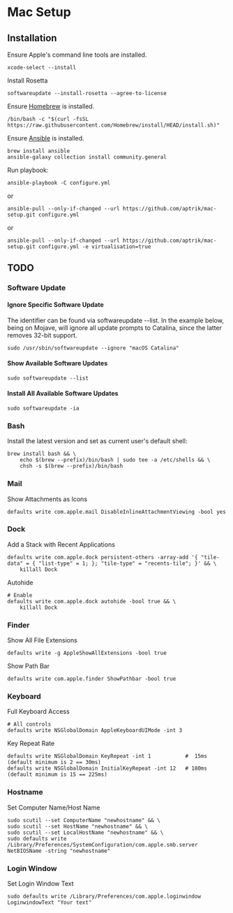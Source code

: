 # Mac Setup

## Installation

Ensure Apple's command line tools are installed.

    xcode-select --install

Install Rosetta

    softwareupdate --install-rosetta --agree-to-license

Ensure [Homebrew](https://brew.sh/) is installed.

    /bin/bash -c "$(curl -fsSL https://raw.githubusercontent.com/Homebrew/install/HEAD/install.sh)"

Ensure [Ansible](http://docs.ansible.com/intro_installation.html) is installed.

    brew install ansible
    ansible-galaxy collection install community.general

Run playbook:

    ansible-playbook -C configure.yml

or

    ansible-pull --only-if-changed --url https://github.com/aptrik/mac-setup.git configure.yml

or

    ansible-pull --only-if-changed --url https://github.com/aptrik/mac-setup.git configure.yml -e virtualisation=true

## TODO

### Software Update

#### Ignore Specific Software Update

The identifier can be found via softwareupdate --list. In the example below, being on Mojave, will ignore all update prompts to Catalina, since the latter removes 32-bit support.

    sudo /usr/sbin/softwareupdate --ignore "macOS Catalina"

#### Show Available Software Updates

    sudo softwareupdate --list

#### Install All Available Software Updates

    sudo softwareupdate -ia

### Bash

Install the latest version and set as current user's default shell:

    brew install bash && \
        echo $(brew --prefix)/bin/bash | sudo tee -a /etc/shells && \
        chsh -s $(brew --prefix)/bin/bash

### Mail

Show Attachments as Icons

    defaults write com.apple.mail DisableInlineAttachmentViewing -bool yes

### Dock

Add a Stack with Recent Applications

    defaults write com.apple.dock persistent-others -array-add '{ "tile-data" = { "list-type" = 1; }; "tile-type" = "recents-tile"; }' && \
        killall Dock

Autohide

    # Enable
    defaults write com.apple.dock autohide -bool true && \
        killall Dock

### Finder

Show All File Extensions

    defaults write -g AppleShowAllExtensions -bool true

Show Path Bar

    defaults write com.apple.finder ShowPathbar -bool true

### Keyboard

Full Keyboard Access

    # All controls
    defaults write NSGlobalDomain AppleKeyboardUIMode -int 3

Key Repeat Rate

    defaults write NSGlobalDomain KeyRepeat -int 1           #  15ms (default minimum is 2 == 30ms)
    defaults write NSGlobalDomain InitialKeyRepeat -int 12   # 180ms (default minimum is 15 == 225ms)

### Hostname

Set Computer Name/Host Name

    sudo scutil --set ComputerName "newhostname" && \
    sudo scutil --set HostName "newhostname" && \
    sudo scutil --set LocalHostName "newhostname" && \
    sudo defaults write /Library/Preferences/SystemConfiguration/com.apple.smb.server NetBIOSName -string "newhostname"

### Login Window

Set Login Window Text

    sudo defaults write /Library/Preferences/com.apple.loginwindow LoginwindowText "Your text"
